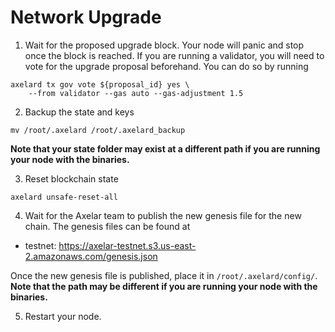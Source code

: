 # Network Upgrade

1. Wait for the proposed upgrade block. Your node will panic and stop once the block is reached. If you are running a validator, you will need to vote for the upgrade proposal beforehand. You can do so by running
```
axelard tx gov vote ${proposal_id} yes \
	--from validator --gas auto --gas-adjustment 1.5
```

2. Backup the state and keys
```
mv /root/.axelard /root/.axelard_backup
```
**Note that your state folder may exist at a different path if you are running your node with the binaries.**

3. Reset blockchain state
```
axelard unsafe-reset-all
```


4. Wait for the Axelar team to publish the new genesis file for the new chain. The genesis files can be found at
- testnet: https://axelar-testnet.s3.us-east-2.amazonaws.com/genesis.json

Once the new genesis file is published, place it in `/root/.axelard/config/`. **Note that the path may be different if you are running your node with the binaries.**

5. Restart your node.

